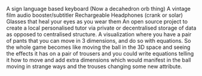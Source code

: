 A sign language based keyboard (Now a decahedron orb thing)
A vintage film audio booster/subtitler
Rechargeable Headphones (crank or solar)
Glasses that heal your eyes as you wear them
An open source project to create a local personalised tutor via private or decentralised storage of data as opposed to centralised structure.
A visualization where you have a pair of pants that you can move in 3 dimensions, and do so with equations. So the whole game becomes like moving the ball in the 3D space and seeing the effects it has on a pair of trousers and you could write equations telling it how to move and add extra dimensions which would manifest in the ball moving in strange ways and the trouses changing some new attribute.
